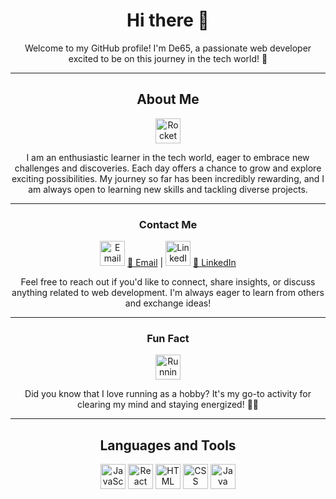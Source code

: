 <h1 align="center">Hi there 👋</h1>


<p align="center">Welcome to my GitHub profile! I'm De65, a passionate web developer excited to be on this journey in the tech world! 🚀</p>

---

<h2 align="center">About Me</h2>

<p align="center">
  <img src="https://img.icons8.com/emoji/48/000000/rocket-emji.png" alt="Rocket" width="40" height="40"/>
</p>
<p align="center">I am an enthusiastic learner in the tech world, eager to embrace new challenges and discoveries. Each day offers a chance to grow and explore exciting possibilities. My journey so far has been incredibly rewarding, and I am always open to learning new skills and tackling diverse projects.</p>

---

<h3 align="center">Contact Me</h3>

<p align="center">
  <img src="https://img.icons8.com/emoji/48/000000/email.png" alt="Email" width="40" height="40"/>
  <a href="mailto:kyalodiana6@gmail.com">📧 Email</a> |
  <img src="https://img.icons8.com/color/48/000000/linkedin.png" alt="LinkedIn" width="40" height="40"/>
  <a href="https://www.linkedin.com/in/diana-kyalo-685bab212/">🔗 LinkedIn</a>
</p>

<p align="center">Feel free to reach out if you'd like to connect, share insights, or discuss anything related to web development. I'm always eager to learn from others and exchange ideas!</p>

---

<h3 align="center">Fun Fact</h3>

<p align="center">
  <img src="https://img.icons8.com/emoji/48/000000/running.png" alt="Running" width="40" height="40"/>
</p>
<p align="center">Did you know that I love running as a hobby? It's my go-to activity for clearing my mind and staying energized! 🏃‍♀️</p>

---

<h2 align="center">Languages and Tools</h2>

<p align="center">
  <img src="https://img.icons8.com/color/48/000000/javascript.png" alt="JavaScript" title="JavaScript" width="40" height="40"/>
  <img src="https://img.icons8.com/offices/40/000000/react.png" alt="React" title="React" width="40" height="40"/>
  <img src="https://img.icons8.com/color/48/000000/html-5--v1.png" alt="HTML" title="HTML" width="40" height="40"/>
  <img src="https://img.icons8.com/color/48/000000/css3.png" alt="CSS" title="CSS" width="40" height="40"/>
  <img src="https://img.icons8.com/color/48/000000/java-coffee-cup-logo.png" alt="Java" title="Java" width="40" height="40"/>
</p>
